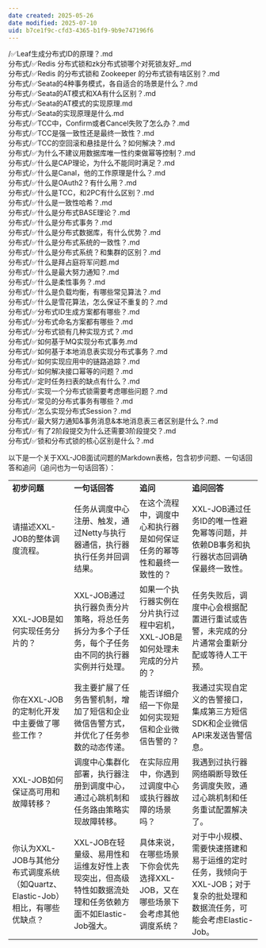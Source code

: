 ```yaml
---
date created: 2025-05-26
date modified: 2025-07-10
uid: b7ce1f9c-cfd3-4365-b1f9-9b9e747196f6
---
```


/✅Leaf生成分布式ID的原理？.md  
分布式/✅Redis 分布式锁和zk分布式锁哪个对死锁友好_.md  
分布式/✅Redis 的分布式锁和 Zookeeper 的分布式锁有啥区别？.md  
分布式/✅Seata的4种事务模式，各自适合的场景是什么？.md  
分布式/✅Seata的AT模式和XA有什么区别？.md  
分布式/✅Seata的AT模式的实现原理.md  
分布式/✅Seata的实现原理是什么.md  
分布式/✅TCC中，Confirm或者Cancel失败了怎么办？.md  
分布式/✅TCC是强一致性还是最终一致性？.md  
分布式/✅TCC的空回滚和悬挂是什么？如何解决？.md  
分布式/✅为什么不建议用数据库唯一性约束做幂等控制？.md  
分布式/✅什么是CAP理论，为什么不能同时满足？.md  
分布式/✅什么是Canal，他的工作原理是什么？.md  
分布式/✅什么是OAuth2？有什么用？.md  
分布式/✅什么是TCC，和2PC有什么区别？.md  
分布式/✅什么是一致性哈希？.md  
分布式/✅什么是分布式BASE理论？.md  
分布式/✅什么是分布式事务？.md  
分布式/✅什么是分布式数据库，有什么优势？.md  
分布式/✅什么是分布式系统的一致性？.md  
分布式/✅什么是分布式系统？和集群的区别？.md  
分布式/✅什么是拜占庭将军问题.md  
分布式/✅什么是最大努力通知？.md  
分布式/✅什么是柔性事务？.md  
分布式/✅什么是负载均衡，有哪些常见算法？.md  
分布式/✅什么是雪花算法，怎么保证不重复的？.md  
分布式/✅分布式ID生成方案都有哪些？.md  
分布式/✅分布式命名方案都有哪些？.md  
分布式/✅分布式锁有几种实现方式？.md  
分布式/✅如何基于MQ实现分布式事务.md  
分布式/✅如何基于本地消息表实现分布式事务？.md  
分布式/✅如何实现应用中的链路追踪？.md  
分布式/✅如何解决接口幂等的问题？.md  
分布式/✅定时任务扫表的缺点有什么？.md  
分布式/✅实现一个分布式锁需要考虑哪些问题？.md  
分布式/✅常见的分布式事务有哪些？.md  
分布式/✅怎么实现分布式Session？.md  
分布式/✅最大努力通知&事务消息&本地消息表三者区别是什么？.md  
分布式/✅有了2阶段提交为什么还需要3阶段提交？.md  
分布式/✅锁和分布式锁的核心区别是什么？.md

以下是一个关于XXL-JOB面试问题的Markdown表格，包含初步问题、一句话回答和追问（追问也为一句话回答）：

|   |   |   |   |
|---|---|---|---|
|**初步问题**|**一句话回答**|**追问**|**追问回答**|
|请描述XXL-JOB的整体调度流程。|任务从调度中心注册、触发，通过Netty与执行器通信，执行器执行任务并回调结果。|在这个流程中，调度中心和执行器是如何保证任务的幂等性和最终一致性的？|XXL-JOB通过任务ID的唯一性避免幂等问题，并依赖DB事务和执行器状态回调确保最终一致性。|
|XXL-JOB是如何实现任务分片的？|XXL-JOB通过执行器负责分片策略，将总任务拆分为多个子任务，每个子任务由不同的执行器实例并行处理。|如果一个执行器实例在分片执行过程中宕机，XXL-JOB是如何处理未完成的分片的？|任务失败后，调度中心会根据配置进行重试或告警，未完成的分片通常会重新分配或等待人工干预。|
|你在XXL-JOB的定制化开发中主要做了哪些工作？|我主要扩展了任务告警机制，增加了短信和企业微信告警方式，并优化了任务参数的动态传递。|能否详细介绍一下你是如何实现短信和企业微信告警的？|我通过实现自定义的告警接口，集成第三方短信SDK和企业微信API来发送告警信息。|
|XXL-JOB如何保证高可用和故障转移？|调度中心集群化部署，执行器注册到调度中心，通过心跳机制和任务路由策略实现故障转移。|在实际应用中，你遇到过调度中心或执行器故障的场景吗？|我遇到过执行器网络瞬断导致任务调度失败，通过心跳机制和任务重试配置解决了。|
|你认为XXL-JOB与其他分布式调度系统（如Quartz、Elastic-Job）相比，有哪些优缺点？|XXL-JOB在轻量级、易用性和运维友好性上表现突出，但高级特性如数据流处理和任务依赖方面不如Elastic-Job强大。|具体来说，在哪些场景下你会优先选择XXL-JOB，又在哪些场景下会考虑其他调度系统？|对于中小规模、需要快速搭建和易于运维的定时任务，我倾向于XXL-JOB；对于复杂的批处理和数据流任务，可能会考虑Elastic-Job。|
